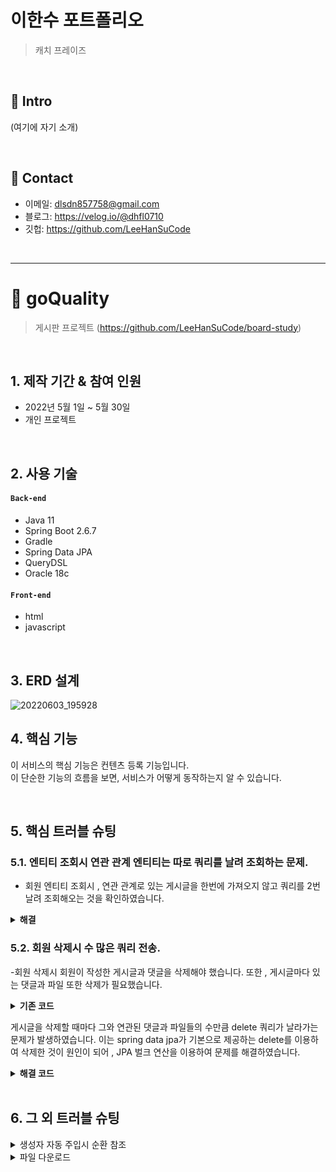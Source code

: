 # 이한수 포트폴리오
>캐치 프레이즈

</br>

## :pushpin: Intro
(여기에 자기 소개)

</br>

## :pushpin: Contact
- 이메일: dlsdn857758@gmail.com
- 블로그: https://velog.io/@dhfl0710
- 깃헙: https://github.com/LeeHanSuCode

</br>

--------------------------------------------------------------
# :pushpin: goQuality
>게시판 프로젝트 
>(https://github.com/LeeHanSuCode/board-study) 

</br>

## 1. 제작 기간 & 참여 인원
- 2022년 5월 1일 ~ 5월 30일
- 개인 프로젝트

</br>

## 2. 사용 기술
#### `Back-end`
  - Java 11
  - Spring Boot 2.6.7
  - Gradle
  - Spring Data JPA
  - QueryDSL
  - Oracle 18c
  
#### `Front-end`
  - html
  - javascript
</br>

## 3. ERD 설계
![20220603_195928](https://user-images.githubusercontent.com/101684811/171841579-972eac4f-430b-44fd-b017-6a82828b6ca1.png)


## 4. 핵심 기능
이 서비스의 핵심 기능은 컨텐츠 등록 기능입니다.  
이 단순한 기능의 흐름을 보면, 서비스가 어떻게 동작하는지 알 수 있습니다.  

</br>

## 5. 핵심 트러블 슈팅
### 5.1. 엔티티 조회시 연관 관계 엔티티는 따로 쿼리를 날려 조회하는 문제.

- 회원 엔티티 조회시 , 연관 관계로 있는 게시글을 한번에 가져오지 않고
 쿼리를 2번 날려 조회해오는 것을 확인하였습니다.

<details>
<summary><b>해결</b></summary>
<div markdown="1">

~~~java

    @Query("select m from Member m left join fetch m.boardList where m.id=:id")
    public Optional<Member> findByFetchId(@Param("id") Long id);
  ~~~

fetch join을 활용하여 한번에 조회할 수 있도록 해결하였습니다.  

</div>
</details>

### 5.2. 회원 삭제시 수 많은 쿼리 전송.
  
  -회원 삭제시 회원이 작성한 게시글과 댓글을 삭제해야 했습니다.
   또한 , 게시글마다 있는 댓글과 파일 또한 삭제가 필요했습니다.
  
  

<details>
<summary><b>기존 코드</b></summary>
<div markdown="1">

//MemberService
~~~java

    //회원 삭제 작업
    @Transactional
    public void removeMember(Long id){
        Member member = memberRepository.findByFetchId(id)
                .orElseThrow(() -> new MemberException("존재하지 않는 회원 입니다."));

        //회원이 작성한 게시글을 삭제
        for(Board b :  member.getBoardList()){
            deletedByMember(b);			
            boardRepository.delete(b);
        }

        memberRepository.delete(member);			
    }

  
  //게시글과 연관된 파일과 댓글 삭제.
 private void deletedByMember(Board board){			
        //게시글 삭제
        if(board.getFileStores().size()>0){
            for(FileStore f : board.getFileStores()){
                fileStoreRepository.delete(f);
            }
        }

        //댓글 삭제
        if(board.getComments().size() > 0){
            for(Comments c : board.getComments()){
                commentsRepository.delete(c);       
            }
        }
    }
~~~
  
  
</div>
</details>
  
 
 게시글을 삭제할 때마다 그와 연관된 댓글과 파일들의 수만큼 delete 쿼리가 날라가는 문제가 발생하였습니다.
 이는 spring data jpa가 기본으로 제공하는 delete를 이용하여 삭제한 것이 원인이 되어 , 
 JPA 벌크 연산을 이용하여 문제를 해결하였습니다.

 <details>
<summary><b>해결 코드</b></summary>
<div markdown="1">
  
  //MemberService
  ~~~java
    @Transactional
    public void removeMember(Long id){
        Member member = memberRepository.findByFetchId(id)
                .orElseThrow(() -> new MemberException("존재하지 않는 회원 입니다."));
        
  
        //회원이 작성한 게시글을 삭제
        for(Board b :  member.getBoardList()){
            deletedByBoard(b);
            boardRepository.delete(b);
        }

        //회원이 작성한 댓글 삭제
        deletedByMember(member);

        memberRepository.delete(member);
    }

  
  
    //삭제되는 게시글과 연관된 파일과 댓글 삭제
    private void deletedByBoard(Board board){
        //게시글 삭제
        if(board.getFileStores().size()>0){
            fileStoreRepository.deletedByBoard(board);
        }

        //댓글 삭제
        if(board.getComments().size() > 0){
            commentsRepository.deletedByBoard(board);
        }
    }

  
    //삭제되는 회원과 연관된 댓글 삭제
    private void deletedByMember(Member member){
        if(member.getCommentsList().size() > 0){
            commentsRepository.deletedByMember(member);
        }
    }
  ~~~
  
  
  //FileStoreRepository
  ~~~java
  
    //게시글에 있는 파일 삭제
    @Modifying
    @Query("delete from FileStore f where f.board = :board")
    public int deletedByBoard(@Param("board") Board board);
  
  ~~~
  
  
 //CommentesRepository
  ~~~java
  
     //회원이 작성한 댓글 삭제
    @Modifying
    @Query("delete from Comments c where c.member =:member")
    public int deletedByMember(@Param("member")Member member);
  
    //게시글에 작성된 댓글 삭제
    @Modifying
    @Query("delete from Comments c where c.board =:board")
    public int deletedByBoard(@Param("board")Board board);
  ~~~
  
  </div>
</details>
</br>

## 6. 그 외 트러블 슈팅
<details>
<summary>생성자 자동 주입시 순환 참조</summary>
<div markdown="1">
  
-원인 : Service 계층들끼리 서로 참조하고 있어 문제가 발생. 
-해결 : 단방향 참조로 변경 . Service -> Repository 계층만 참조하도록 전체 구조 변경.
  
</div>
</details>


<details>
<summary>파일 다운로드</summary>
<div markdown="1">
  
-원인 : CONTENT_DISPOSITION 헤더의 부재.
-해결 : ResponseEntity를 사용하여 응답에  contentDisposition = "attachment; filename 추가하여 해결
  
</div>
</details>


</br>

